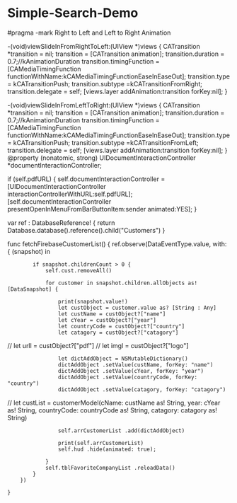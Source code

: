 # Simple-Search-Demo
#pragma -mark Right to Left and Left to Right Animation

-(void)viewSlideInFromRightToLeft:(UIView *)views
{
    CATransition *transition = nil;
    transition = [CATransition animation];
    transition.duration = 0.7;//kAnimationDuration
    transition.timingFunction = [CAMediaTimingFunction functionWithName:kCAMediaTimingFunctionEaseInEaseOut];
    transition.type = kCATransitionPush;
    transition.subtype =kCATransitionFromRight;
    transition.delegate = self;
    [views.layer addAnimation:transition forKey:nil];
}

-(void)viewSlideInFromLeftToRight:(UIView *)views
{
    CATransition *transition = nil;
    transition = [CATransition animation];
    transition.duration = 0.7;//kAnimationDuration
    transition.timingFunction = [CAMediaTimingFunction functionWithName:kCAMediaTimingFunctionEaseInEaseOut];
    transition.type = kCATransitionPush;
    transition.subtype =kCATransitionFromLeft;
    transition.delegate = self;
    [views.layer addAnimation:transition forKey:nil];
}
@property (nonatomic, strong) UIDocumentInteractionController *documentInteractionController;


if (self.pdfURL) {
        self.documentInteractionController
        = [UIDocumentInteractionController interactionControllerWithURL:self.pdfURL];
        [self.documentInteractionController presentOpenInMenuFromBarButtonItem:sender animated:YES];
    }
    
    
var ref : DatabaseReference! {
    return Database.database().reference().child("Customers")
}

 func fetchFirebaseCustomerList()  {
        ref.observe(DataEventType.value, with: { (snapshot) in
            
            
            
            if snapshot.childrenCount > 0 {
                self.cust.removeAll()
                
                for customer in snapshot.children.allObjects as! [DataSnapshot] {
                    
                    print(snapshot.value!)
                    let custObject = customer.value as? [String : Any]
                    let custName = custObject?["name"]
                    let cYear = custObject?["year"]
                    let countryCode = custObject?["country"]
                    let catagory = custObject?["catagory"]
//                    let urll = custObject?["pdf"]
//                    let imgl = custObject?["logo"]
                    
                    
                    let dictAddObject = NSMutableDictionary()
                    dictAddObject .setValue(custName, forKey: "name")
                    dictAddObject .setValue(cYear, forKey: "year")
                    dictAddObject .setValue(countryCode, forKey: "country")
                    dictAddObject .setValue(catagory, forKey: "catagory")
                    
//                    let custList = customerModel(cName: custName as! String, year: cYear as! String, countryCode: countryCode as! String, catagory: catagory as! String)
                    
                    self.arrCustomerList .add(dictAddObject)

                    print(self.arrCustomerList)
                    self.hud .hide(animated: true);

                }
                self.tblFavoriteCompanyList .reloadData()
            }
        })
        
    }

    
